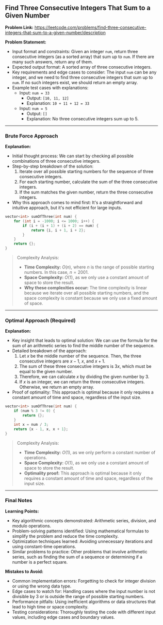 ## Find Three Consecutive Integers That Sum to a Given Number
**Problem Link:** https://leetcode.com/problems/find-three-consecutive-integers-that-sum-to-a-given-number/description

**Problem Statement:**
- Input format and constraints: Given an integer `num`, return three consecutive integers (as a sorted array) that sum up to `num`. If there are many such answers, return any of them.
- Expected output format: A sorted array of three consecutive integers.
- Key requirements and edge cases to consider: The input `num` can be any integer, and we need to find three consecutive integers that sum up to `num`. If no such integers exist, we should return an empty array.
- Example test cases with explanations:
  - Input: `num = 33`
    - Output: `[10, 11, 12]`
    - Explanation: `10 + 11 + 12 = 33`
  - Input: `num = 5`
    - Output: `[]`
    - Explanation: No three consecutive integers sum up to 5.

---

### Brute Force Approach

**Explanation:**
- Initial thought process: We can start by checking all possible combinations of three consecutive integers.
- Step-by-step breakdown of the solution:
  1. Iterate over all possible starting numbers for the sequence of three consecutive integers.
  2. For each starting number, calculate the sum of the three consecutive integers.
  3. If the sum matches the given number, return the three consecutive integers.
- Why this approach comes to mind first: It's a straightforward and intuitive approach, but it's not efficient for large inputs.

```cpp
vector<int> sumOfThree(int num) {
    for (int i = -1000; i <= 1000; i++) {
        if (i + (i + 1) + (i + 2) == num) {
            return {i, i + 1, i + 2};
        }
    }
    return {};
}
```

> Complexity Analysis:
> - **Time Complexity:** $O(n)$, where $n$ is the range of possible starting numbers. In this case, $n = 2001$.
> - **Space Complexity:** $O(1)$, as we only use a constant amount of space to store the result.
> - **Why these complexities occur:** The time complexity is linear because we iterate over all possible starting numbers, and the space complexity is constant because we only use a fixed amount of space.

---

### Optimal Approach (Required)

**Explanation:**
- Key insight that leads to optimal solution: We can use the formula for the sum of an arithmetic series to find the middle number of the sequence.
- Detailed breakdown of the approach:
  1. Let $x$ be the middle number of the sequence. Then, the three consecutive integers are $x - 1$, $x$, and $x + 1$.
  2. The sum of these three consecutive integers is $3x$, which must be equal to the given number.
  3. Therefore, we can calculate $x$ by dividing the given number by 3.
  4. If $x$ is an integer, we can return the three consecutive integers. Otherwise, we return an empty array.
- Proof of optimality: This approach is optimal because it only requires a constant amount of time and space, regardless of the input size.

```cpp
vector<int> sumOfThree(int num) {
    if (num % 3 != 0) {
        return {};
    }
    int x = num / 3;
    return {x - 1, x, x + 1};
}
```

> Complexity Analysis:
> - **Time Complexity:** $O(1)$, as we only perform a constant number of operations.
> - **Space Complexity:** $O(1)$, as we only use a constant amount of space to store the result.
> - **Optimality proof:** This approach is optimal because it only requires a constant amount of time and space, regardless of the input size.

---

### Final Notes

**Learning Points:**
- Key algorithmic concepts demonstrated: Arithmetic series, division, and modulo operations.
- Problem-solving patterns identified: Using mathematical formulas to simplify the problem and reduce the time complexity.
- Optimization techniques learned: Avoiding unnecessary iterations and using constant-time operations.
- Similar problems to practice: Other problems that involve arithmetic series, such as finding the sum of a sequence or determining if a number is a perfect square.

**Mistakes to Avoid:**
- Common implementation errors: Forgetting to check for integer division or using the wrong data type.
- Edge cases to watch for: Handling cases where the input number is not divisible by 3 or is outside the range of possible starting numbers.
- Performance pitfalls: Using inefficient algorithms or data structures that lead to high time or space complexity.
- Testing considerations: Thoroughly testing the code with different input values, including edge cases and boundary values.